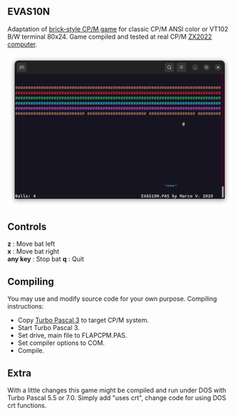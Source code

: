 ## EVAS10N

Adaptation of [brick-style CP/M game](https://github.com/marcosretrobits/EVAS10N.PAS) for classic CP/M ANSI color or VT102 B/W terminal 80x24.
Game compiled and tested at real CP/M [ZX2022 computer](https://github.com/michalin/ZX2022). 

![](screenshot.png )

## Controls

**z** : Move bat left  
**x** : Move bat right  
**any key** : Stop bat
**q** : Quit

## Compiling

You may use and modify source code for your own purpose. Compiling instructions:
* Copy [Turbo Pascal 3](http://www.retroarchive.org/cpm/lang/lang.htm) to target CP/M system.
* Start Turbo Pascal 3.
* Set drive, main file to FLAPCPM.PAS.
* Set compiler options to COM.
* Compile.

## Extra

With a little changes this game might be compiled and run under DOS with Turbo Pascal 5.5 or 7.0. 
Simply add "uses crt", change code for using DOS crt functions. 
